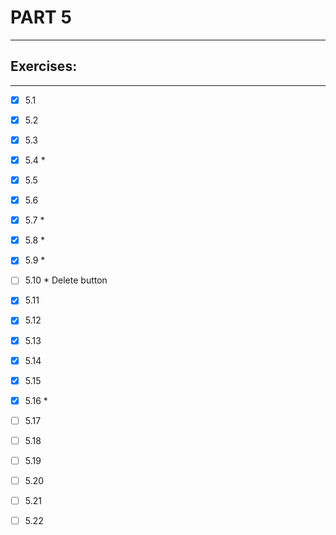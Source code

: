 # PART 5
****

## Exercises:
****
- [x] 5.1 

- [x] 5.2

- [x] 5.3

- [x] 5.4 *

- [x] 5.5

- [x] 5.6
 
- [x] 5.7 *

- [x] 5.8 *

- [x] 5.9 *

- [ ] 5.10 * Delete button

- [x] 5.11

- [x] 5.12

- [x] 5.13

- [x] 5.14 

- [x] 5.15

- [x] 5.16 * 

- [ ] 5.17

- [ ] 5.18

- [ ] 5.19

- [ ] 5.20 

- [ ] 5.21

- [ ] 5.22
